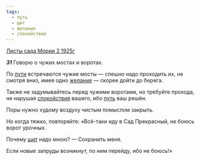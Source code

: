 ```yaml
---
tags:
  - путь
  - щит
  - желание
  - спокойствие
---
```


[Листы сада Мории 2 1925г](https://127.0.0.1:4002/agni/1925)

___31___
Говорю о чужих мостах и воротах.   

По [пути](../../../tags/#[путь](../../../tags/#путь)) встречаются чужие мосты — спешно надо проходить их, не смотря вниз, имея одно [желание](../../../tags/#желание) — скорее дойти до берега.   

Также не задумывайтесь перед чужими воротами, но требуйте прохода, не нарушая [спокойствия](../../../tags/#спокойствие) вашего, ибо [путь](../../../tags/#путь) ваш решён.   

Поры нужно худому воздуху чистым помыслом закрыть.   

Но когда тяжко, повторяйте: «Всё-таки иду в Сад Прекрасный, не боюсь ворот урочных.   

Почему [щит](../../../tags/#щит) надо мною? — Сохранить меня.   

Если новые запруды возникнут, по ним перейду, ибо не боюсь!»   

